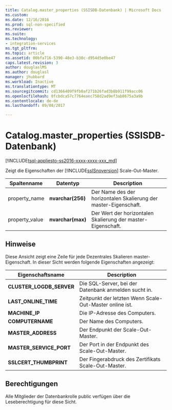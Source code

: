 ```yaml
---
title: Catalog.master_properties (SSISDB-Datenbank) | Microsoft Docs
ms.custom: 
ms.date: 12/16/2016
ms.prod: sql-non-specified
ms.reviewer: 
ms.suite: 
ms.technology:
- integration-services
ms.tgt_pltfrm: 
ms.topic: article
ms.assetid: 00bfa716-5390-48e3-b30c-d954d5e0be47
caps.latest.revision: 3
author: douglaslMS
ms.author: douglasl
manager: jhubbard
ms.workload: Inactive
ms.translationtype: MT
ms.sourcegitcommit: cd1366409f9fb0af271b26fad3b8b911f99acc06
ms.openlocfilehash: 0fcbdca57c7764eaec758d2ad9ef3ab8675a3a9b
ms.contentlocale: de-de
ms.lasthandoff: 09/08/2017

---
```

# <a name="catalogmasterproperties-ssisdb-database"></a>Catalog.master_properties (SSISDB-Datenbank)
[!INCLUDE[tsql-appliesto-ss2016-xxxx-xxxx-xxx_md](../../includes/tsql-appliesto-ss2016-xxxx-xxxx-xxx-md.md)]

Zeigt die Eigenschaften der [!INCLUDE[ssISnoversion](../../includes/ssisnoversion-md.md)] Scale-Out-Master.

|Spaltenname|Datentyp|Description|  
|-----------------|---------------|-----------------|  
|property_name|**nvarchar(256)**|Der Name des der horizontalen Skalierung der master-Eigenschaft.|  
|property_value|**nvarchar(max)**|Der Wert der horizontalen Skalierung der master-Eigenschaft.|

## <a name="remarks"></a>Hinweise
Diese Ansicht zeigt eine Zeile für jede Dezentrales Skalieren master-Eigenschaft. In dieser Sicht werden folgende Eigenschaften angezeigt:

|Eigenschaftsname|Description|  
|-------------------|-----------------| 
|**CLUSTER_LOGDB_SERVER**|Die SQL-Server, bei der Datenbank anmelden sucht in.|
|**LAST_ONLINE_TIME**|Zeitpunkt der letzten Wenn Scale-Out-Master online ist.|
|**MACHINE_IP**|Die IP-Adresse des Computers.|
|**COMPUTERNAME**|Der Name des Computers.|
|**MASTER_ADDRESS**|Der Endpunkt der Scale-Out-Master.|
|**MASTER_SERVICE_PORT**|Der Port in der Endpunkt des Scale-Out-Master.|
|**SSLCERT_THUMBPRINT**|Der Fingerabdruck des Zertifikats Scale-Out-Master.|

## <a name="permissions"></a>Berechtigungen
Alle Mitglieder der Datenbankrolle public verfügen über die Leseberechtigung für diese Sicht. 

